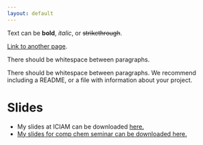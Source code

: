 ```yaml
---
layout: default
---
```


Text can be **bold**, _italic_, or ~~strikethrough~~.

[Link to another page](./another-page.html).

There should be whitespace between paragraphs.

There should be whitespace between paragraphs. We recommend including a README, or a file with information about your project.

# Slides

*   My slides at ICIAM can be downloaded <a href="slides/iciam-slides-yuejiazhang.pdf">here.
*   My slides for comp chem seminar can be downloaded <a href="slides/talk-slides.pdf">here.
